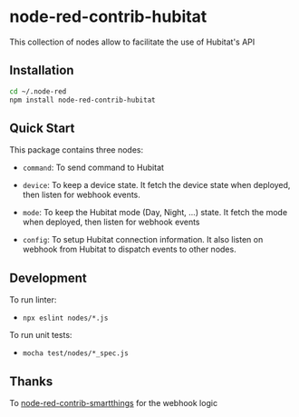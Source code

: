 # node-red-contrib-hubitat

This collection of nodes allow to facilitate the use of Hubitat's API

## Installation

```bash
cd ~/.node-red
npm install node-red-contrib-hubitat
```

## Quick Start

This package contains three nodes:

  * `command`: To send command to Hubitat
  * `device`: To keep a device state. It fetch the device state when deployed, then listen for
    webhook events.
  * `mode`: To keep the Hubitat mode (Day, Night, ...)  state. It fetch the mode when deployed, then listen for
    webhook events

  * `config`: To setup Hubitat connection information. It also listen on webhook from Hubitat
    to dispatch events to other nodes.

## Development

To run linter:

  * `npx eslint nodes/*.js`

To run unit tests:

  * `mocha test/nodes/*_spec.js`

## Thanks

To [node-red-contrib-smartthings](https://github.com/otaviojr/node-red-contrib-smartthings) for the webhook logic
